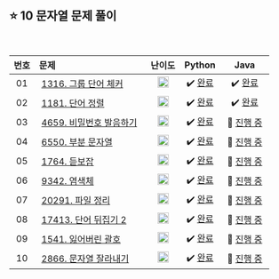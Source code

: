 ## ⭐️ 10 문자열 문제 풀이

<br>

| **번호** | **문제** | **난이도** | **Python** | **Java** |
|:--------:|:--------|:----------:|:----------:|:--------:|
| 01 | &nbsp;[1316. 그룹 단어 체커](https://www.acmicpc.net/problem/1316)&nbsp;&nbsp; | &nbsp;&nbsp;<img src="https://github.com/yuuforest/Baekjoon/assets/97596022/16c246cd-0ac7-4c70-8e59-ae53094efefd" width="20"/>&nbsp;&nbsp; | &nbsp;✔️ [완료](https://github.com/yuuforest/Algorithm/blob/main/02%20%EB%B0%B1%EC%A4%80/10%20%EB%AC%B8%EC%9E%90%EC%97%B4/Python/Prob1316.py)&nbsp; | &nbsp;✔️ [완료](https://github.com/yuuforest/Algorithm/blob/main/02%20%EB%B0%B1%EC%A4%80/10%20%EB%AC%B8%EC%9E%90%EC%97%B4/Java/src/Prob1316.java)&nbsp; |
| 02 | &nbsp;[1181. 단어 정렬](https://www.acmicpc.net/problem/1181)&nbsp;&nbsp; | &nbsp;&nbsp;<img src="https://github.com/yuuforest/Baekjoon/assets/97596022/16c246cd-0ac7-4c70-8e59-ae53094efefd" width="20"/>&nbsp;&nbsp; | &nbsp;✔️ [완료](https://github.com/yuuforest/Algorithm/blob/main/02%20%EB%B0%B1%EC%A4%80/10%20%EB%AC%B8%EC%9E%90%EC%97%B4/Python/Prob1181.py)&nbsp; | &nbsp;✔️ [완료](https://github.com/yuuforest/Algorithm/blob/main/02%20%EB%B0%B1%EC%A4%80/10%20%EB%AC%B8%EC%9E%90%EC%97%B4/Java/src/Prob1181.java)&nbsp; |
| 03 | &nbsp;[4659. 비밀번호 발음하기](https://www.acmicpc.net/problem/4659)&nbsp;&nbsp; | &nbsp;&nbsp;<img src="https://github.com/yuuforest/Baekjoon/assets/97596022/16c246cd-0ac7-4c70-8e59-ae53094efefd" width="20"/>&nbsp;&nbsp; | &nbsp;✔️ [완료](https://github.com/yuuforest/Algorithm/blob/main/02%20%EB%B0%B1%EC%A4%80/10%20%EB%AC%B8%EC%9E%90%EC%97%B4/Python/Prob4659.py)&nbsp; | &nbsp;💬 [진행 중]()&nbsp; |
| 04 | &nbsp;[6550. 부분 문자열](https://www.acmicpc.net/problem/6550)&nbsp;&nbsp; | &nbsp;&nbsp;<img src="https://github.com/yuuforest/Baekjoon/assets/97596022/16c246cd-0ac7-4c70-8e59-ae53094efefd" width="20"/>&nbsp;&nbsp; | &nbsp;✔️ [완료](https://github.com/yuuforest/Algorithm/blob/main/02%20%EB%B0%B1%EC%A4%80/10%20%EB%AC%B8%EC%9E%90%EC%97%B4/Python/Prob6550.py)&nbsp; | &nbsp;💬 [진행 중]()&nbsp; |
| 05 | &nbsp;[1764. 듣보잡](https://www.acmicpc.net/problem/1764)&nbsp;&nbsp; | &nbsp;&nbsp;<img src="https://github.com/yuuforest/Baekjoon/assets/97596022/3c7e9f4b-e603-404f-b612-258d66475421" width="20"/>&nbsp;&nbsp; | &nbsp;✔️ [완료](https://github.com/yuuforest/Algorithm/blob/main/02%20%EB%B0%B1%EC%A4%80/10%20%EB%AC%B8%EC%9E%90%EC%97%B4/Python/Prob1764.py)&nbsp; | &nbsp;💬 [진행 중]()&nbsp; |
| 06 | &nbsp;[9342. 염색체](https://www.acmicpc.net/problem/9342)&nbsp;&nbsp; | &nbsp;&nbsp;<img src="https://github.com/yuuforest/Baekjoon/assets/97596022/07accbcc-b7bc-4a50-a82e-37f90db6a48f" width="20"/>&nbsp;&nbsp; | &nbsp;✔️ [완료](https://github.com/yuuforest/Algorithm/blob/main/02%20%EB%B0%B1%EC%A4%80/10%20%EB%AC%B8%EC%9E%90%EC%97%B4/Python/Prob9342.py)&nbsp; | &nbsp;💬 [진행 중]()&nbsp; |
| 07 | &nbsp;[20291. 파일 정리](https://www.acmicpc.net/problem/20291)&nbsp;&nbsp; | &nbsp;&nbsp;<img src="https://github.com/yuuforest/Baekjoon/assets/97596022/07accbcc-b7bc-4a50-a82e-37f90db6a48f" width="20"/>&nbsp;&nbsp; | &nbsp;✔️ [완료](https://github.com/yuuforest/Algorithm/blob/main/02%20%EB%B0%B1%EC%A4%80/10%20%EB%AC%B8%EC%9E%90%EC%97%B4/Python/Prob20291.py)&nbsp; | &nbsp;💬 [진행 중]()&nbsp; |
| 08 | &nbsp;[17413. 단어 뒤집기 2](https://www.acmicpc.net/problem/17413)&nbsp;&nbsp; | &nbsp;&nbsp;<img src="https://github.com/yuuforest/Baekjoon/assets/97596022/07accbcc-b7bc-4a50-a82e-37f90db6a48f" width="20"/>&nbsp;&nbsp; | &nbsp;✔️ [완료](https://github.com/yuuforest/Algorithm/blob/main/02%20%EB%B0%B1%EC%A4%80/10%20%EB%AC%B8%EC%9E%90%EC%97%B4/Python/Prob17413.py)&nbsp; | &nbsp;💬 [진행 중]()&nbsp; |
| 09 | &nbsp;[1541. 잃어버린 괄호](https://www.acmicpc.net/problem/1541)&nbsp;&nbsp; | &nbsp;&nbsp;<img src="https://github.com/yuuforest/Baekjoon/assets/97596022/0d140fe9-b265-452d-812a-c474404888d7" width="20"/>&nbsp;&nbsp; | &nbsp;✔️ [완료](https://github.com/yuuforest/Algorithm/blob/main/02%20%EB%B0%B1%EC%A4%80/10%20%EB%AC%B8%EC%9E%90%EC%97%B4/Python/Prob1541.py)&nbsp; | &nbsp;💬 [진행 중]()&nbsp; |
| 10 | &nbsp;[2866. 문자열 잘라내기](https://www.acmicpc.net/problem/2866)&nbsp;&nbsp; | &nbsp;&nbsp;<img src="https://github.com/yuuforest/Baekjoon/assets/97596022/85149378-3937-4538-8a9b-1b178253c958" width="20"/>&nbsp;&nbsp; | &nbsp;✔️ [완료](https://github.com/yuuforest/Algorithm/blob/main/02%20%EB%B0%B1%EC%A4%80/10%20%EB%AC%B8%EC%9E%90%EC%97%B4/Python/Prob2866.py)&nbsp; | &nbsp;💬 [진행 중]()&nbsp; |
